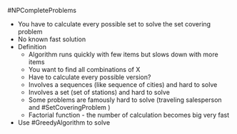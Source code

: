 
#NPCompleteProblems
- You have to calculate every possible set to solve the set covering problem
- No known fast solution
- Definition
	- Algorithm runs quickly with few items but slows down with more items
	- You want to find all combinations of X
	- Have to calculate every possible version? 
	- Involves a sequences (like sequence of cities) and hard to solve
	- Involves a set (set of stations) and hard to solve
	- Some problems are famously hard to solve (traveling salesperson and #SetCoveringProblem )
	- Factorial function - the number of calculation becomes big very fast
- Use #GreedyAlgorithm to solve 